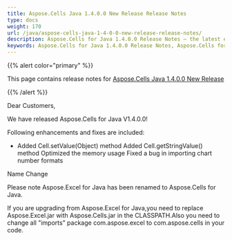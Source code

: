 ```yaml
---
title: Aspose.Cells Java 1.4.0.0 New Release Release Notes
type: docs
weight: 170
url: /java/aspose-cells-java-1-4-0-0-new-release-release-notes/
description: Aspose.Cells for Java 1.4.0.0 Release Notes – the latest enhancements, new features, and fixes.
keywords: Aspose.Cells for Java 1.4.0.0 Release Notes, Aspose.Cells for Java 1.4.0.0 updates and fixes
---
```


{{% alert color="primary" %}} 

This page contains release notes for [Aspose.Cells Java 1.4.0.0 New Release](https://downloads.aspose.com/cells/java/new-releases/aspose.cells-java-1.4.0.0-new-release/)

{{% /alert %}} 

Dear Customers,  

We have released Aspose.Cells for Java V1.4.0.0!    

Following enhancements and fixes are included: 

- Added Cell.setValue(Object) method
  Added Cell.getStringValue() method 
  Optimized the memory usage 
  Fixed a bug in importing chart number formats 

Name Change 

Please note Aspose.Excel for Java has been renamed to Aspose.Cells for Java. 

If you are upgrading from Aspose.Excel for Java,you need to replace Aspose.Excel.jar with Aspose.Cells.jar in the CLASSPATH.Also you need to change all "imports" package com.aspose.excel to com.aspose.cells in your code.

